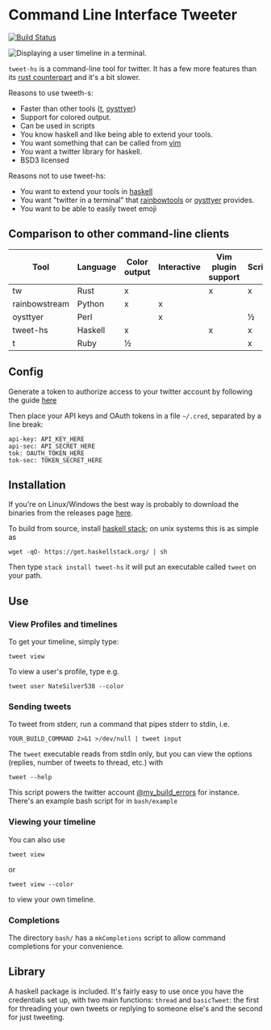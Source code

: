 # Command Line Interface Tweeter

[![Build Status](https://travis-ci.org/vmchale/command-line-tweeter.svg?branch=master)](https://travis-ci.org/vmchale/command-line-tweeter)

![Displaying a user timeline in a terminal.](https://raw.githubusercontent.com/vmchale/command-line-tweeter/master/screenshot.png)

`tweet-hs` is a command-line tool for twitter. It has a few more features than
its [rust counterpart](https://github.com/vmchale/clit-rs) and it's a bit
slower. 

Reasons to use tweeth-s:
  - Faster than other tools ([t](https://github.com/sferik/t),
  [oysttyer](https://github.com/oysttyer/oysttyer))
  - Support for colored output. 
  - Can be used in scripts
  - You know haskell and like being able to extend your tools. 
  - You want something that can be called from
    [vim](https://github.com/vmchale/vim-twitter)
  - You want a twitter library for haskell. 
  - BSD3 licensed 

Reasons not to use tweet-hs:
  - You want to extend your tools in [haskell](https://github.com/vmchale/command-line-tweeter)
  - You want "twitter in a terminal" that [rainbowtools](https://github.com/DTVD/rainbowstream)
    or [oysttyer](https://github.com/oysttyer/oysttyer) provides. 
  - You want to be able to easily tweet emoji

## Comparison to other command-line clients

| Tool | Language | Color output | Interactive | Vim plugin support | Scriptable | Send emoji |
| ---- | -------- | ------------ | ----------- | ------------------ | ---------- | ---------- |
| tw | Rust | x |   | x | x |  |
| rainbowstream | Python | x | x |  |  | x |
| oysttyer | Perl |  | x |  | ½ |  |
| tweet-hs | Haskell | x |  | x | x |  |
| t | Ruby | ½ |  |  | x |  |

## Config
Generate a token to authorize access to your twitter account by following the guide [here](https://dev.twitter.com/oauth/overview/application-owner-access-tokens)

Then place your API keys and OAuth tokens in a file `~/.cred`, separated by a line break:

```
api-key: API_KEY_HERE
api-sec: API_SECRET_HERE
tok: OAUTH_TOKEN_HERE
tok-sec: TOKEN_SECRET_HERE
```

## Installation

If you're on Linux/Windows the best way is probably to download the binaries
from the releases page [here](https://github.com/vmchale/command-line-tweeter/releases).

To build from source, install [haskell stack](https://docs.haskellstack.org/en/stable/README/#how-to-install); on unix systems this is as simple as

```
wget -qO- https://get.haskellstack.org/ | sh
```

Then type `stack install tweet-hs` it will put an executable called `tweet` on your path.

## Use

### View Profiles and timelines

To get your timeline, simply type:

```
tweet view
```

To view a user's profile, type e.g.

```
tweet user NateSilver538 --color
```

### Sending tweets
To tweet from stderr, run a command that pipes stderr to stdin, i.e.

```
YOUR_BUILD_COMMAND 2>&1 >/dev/null | tweet input
```

The `tweet` executable reads from stdIn only, but you can view the options (replies, number of tweets to thread, etc.) with

```
tweet --help
```

This script powers the twitter account [@my\_build\_errors](https://twitter.com/my_build_errors) for instance. There's an example bash script for in `bash/example`

### Viewing your timeline

You can also use

```
tweet view
```

or 

```
tweet view --color
```

to view your own timeline.

### Completions

The directory `bash/` has a `mkCompletions` script to allow command completions for your convenience.

## Library

A haskell package is included. It's fairly easy to use once you have the credentials set up, with two main functions: `thread` and `basicTweet`: the first for threading your own tweets or replying to someone else's and the second for just tweeting.
